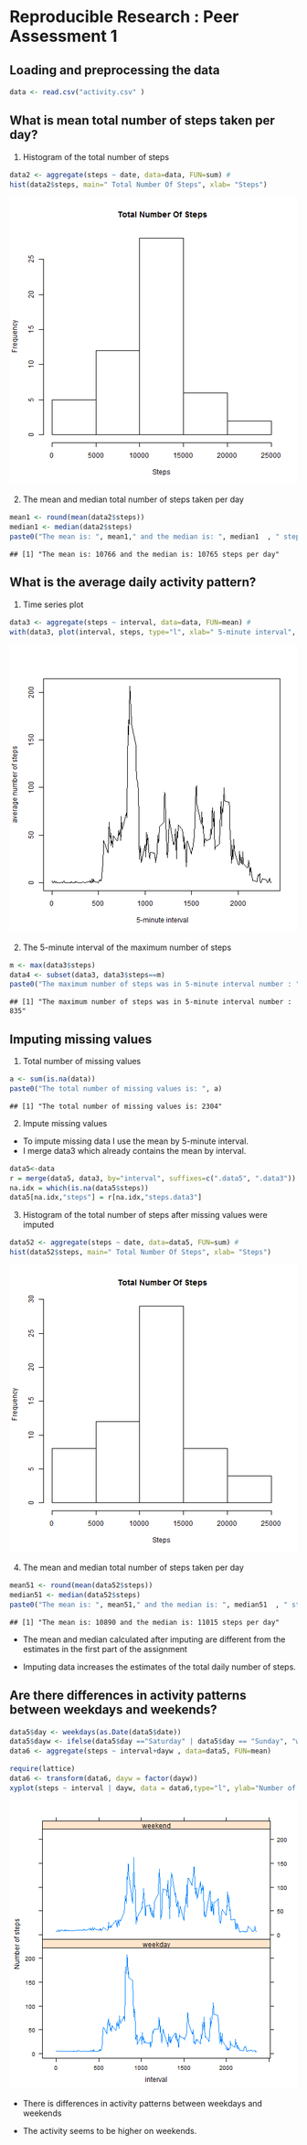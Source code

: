 # Reproducible Research : Peer Assessment 1


## Loading and preprocessing the data


```r
data <- read.csv("activity.csv" )
```

## What is mean total number of steps taken per day?

1.  Histogram of the total number of steps


```r
data2 <- aggregate(steps ~ date, data=data, FUN=sum) #
hist(data2$steps, main=" Total Number Of Steps", xlab= "Steps")
```

![plot of chunk Histogram1](figure/Histogram1.png) 

2.   The mean and median total number of steps taken per day


```r
mean1 <- round(mean(data2$steps))
median1 <- median(data2$steps)
paste0("The mean is: ", mean1," and the median is: ", median1  , " steps per day")
```

```
## [1] "The mean is: 10766 and the median is: 10765 steps per day"
```


## What is the average daily activity pattern?

1.  Time series plot 


```r
data3 <- aggregate(steps ~ interval, data=data, FUN=mean) #
with(data3, plot(interval, steps, type="l", xlab=" 5-minute interval", ylab="average number of steps"))
```

![plot of chunk plot1](figure/plot1.png) 


2.  The 5-minute interval of the maximum number of steps


```r
m <- max(data3$steps)
data4 <- subset(data3, data3$steps==m)
paste0("The maximum number of steps was in 5-minute interval number : ", data4$interval)
```

```
## [1] "The maximum number of steps was in 5-minute interval number : 835"
```


## Imputing missing values

1.  Total number of missing values

```r
a <- sum(is.na(data))
paste0("The total number of missing values is: ", a)
```

```
## [1] "The total number of missing values is: 2304"
```

2.  Impute missing values

* To  impute missing data I use the mean by 5-minute interval. 
* I merge data3 which already contains the mean by interval.


```r
data5<-data
r = merge(data5, data3, by="interval", suffixes=c(".data5", ".data3"))
na.idx = which(is.na(data5$steps))
data5[na.idx,"steps"] = r[na.idx,"steps.data3"]
```

3. Histogram of the total number of steps after missing values were imputed


```r
data52 <- aggregate(steps ~ date, data=data5, FUN=sum) #
hist(data52$steps, main=" Total Number Of Steps", xlab= "Steps")
```

![plot of chunk Histogram2](figure/Histogram2.png) 

4. The mean and median total number of steps taken per day


```r
mean51 <- round(mean(data52$steps))
median51 <- median(data52$steps)
paste0("The mean is: ", mean51," and the median is: ", median51  , " steps per day")
```

```
## [1] "The mean is: 10890 and the median is: 11015 steps per day"
```


* The mean and median calculated after imputing are different from the estimates in the first part of the assignment 

* Imputing data increases the estimates of the total daily number of steps.

## Are there differences in activity patterns between weekdays and weekends?



```r
data5$day <- weekdays(as.Date(data5$date))
data5$dayw <- ifelse(data5$day =="Saturday" | data5$day == "Sunday", "weekend", "weekday" )
data6 <- aggregate(steps ~ interval+dayw , data=data5, FUN=mean)
```



```r
require(lattice)
data6 <- transform(data6, dayw = factor(dayw))
xyplot(steps ~ interval | dayw, data = data6,type="l", ylab="Number of steps",  layout = c(1, 2))
```

![plot of chunk plot2](figure/plot2.png) 

* There is differences in activity patterns between weekdays and weekends

* The activity seems to be higher on weekends.

